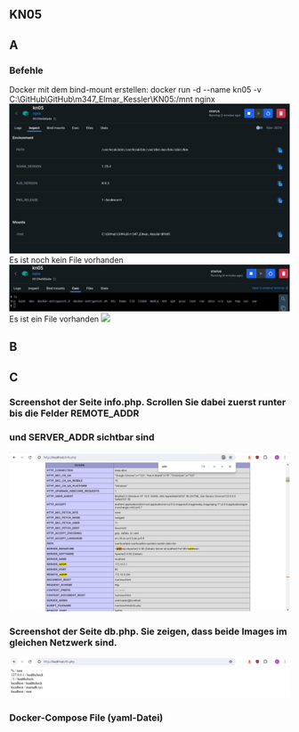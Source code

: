 ## KN05
## A 
### Befehle
Docker mit dem bind-mount erstellen: docker run -d --name kn05 -v C:\GitHub\GitHub\m347_Elmar_Kessler\KN05:/mnt nginx
![](Bilder/KN05AContainerInspect.PNG "")
Es ist noch kein File vorhanden
![](Bilder/KN05KeinFile.PNG "")
Es ist ein File vorhanden
![](Bilder/KN5FileVorhanden.PNG "")
## B

## C
### Screenshot der Seite info.php. Scrollen Sie dabei zuerst runter bis die Felder REMOTE_ADDR
### und SERVER_ADDR sichtbar sind
![](/KN04Aa1.PNG "")

### Screenshot der Seite db.php. Sie zeigen, dass beide Images im gleichen Netzwerk sind.
![](/KN04Aa2.PNG "")

### Docker-Compose File (yaml-Datei)

